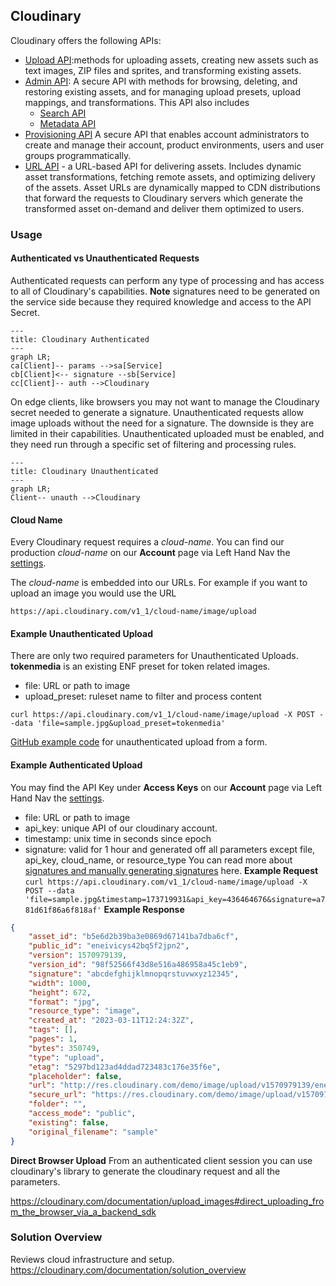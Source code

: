 ## Cloudinary

Cloudinary offers the following APIs:

-   [Upload API](https://cloudinary.com/documentation/upload_images):methods for uploading assets, creating new assets such as text images, ZIP files and sprites, and transforming existing assets.
-   [Admin API](https://cloudinary.com/documentation/admin_api): A secure API with methods for browsing, deleting, and restoring existing assets, and for managing upload presets, upload mappings, and transformations. This API also includes
    -   [Search API](https://cloudinary.com/documentation/search_api)
    -   [Metadata API](https://cloudinary.com/documentation/metadata_api)
-   [Provisioning API](https://cloudinary.com/documentation/provisioning_api) A secure API that enables account administrators to create and manage their account, product environments, users and user groups programmatically.
-   [URL API](https://cloudinary.com/documentation/image_transformations) - a URL-based API for delivering assets. Includes dynamic asset transformations, fetching remote assets, and optimizing delivery of the assets. Asset URLs are dynamically mapped to CDN distributions that forward the requests to Cloudinary servers which generate the transformed asset on-demand and deliver them optimized to users.

### Usage

#### Authenticated vs Unauthenticated Requests

Authenticated requests can perform any type of processing and has access to all of Cloudinary's capabilities. **Note** signatures need to be generated on the service side because they required knowledge and access to the API Secret.

```mermaid
---
title: Cloudinary Authenticated
---
graph LR;
ca[Client]-- params -->sa[Service]
cb[Client]<-- signature --sb[Service]
cc[Client]-- auth -->Cloudinary
```

On edge clients, like browsers you may not want to manage the Cloudinary secret needed to generate a signature. Unauthenticated requests allow image uploads without the need for a signature. The downside is they are limited in their capabilities. Unauthenticated uploaded must be enabled, and they need run through a specific set of filtering and processing rules.

```mermaid
---
title: Cloudinary Unauthenticated
---
graph LR;
Client-- unauth -->Cloudinary
```

#### Cloud Name

Every Cloudinary request requires a _cloud-name_. You can find our production _cloud-name_ on our **Account** page via Left Hand Nav the [settings](https://console.cloudinary.com/settings/).

The _cloud-name_ is embedded into our URLs. For example if you want to upload an image you would use the URL

`https://api.cloudinary.com/v1_1/cloud-name/image/upload`

#### Example Unauthenticated Upload

There are only two required parameters for Unauthenticated Uploads. **tokenmedia** is an existing ENF preset for token related images.

-   file: URL or path to image
-   upload_preset: ruleset name to filter and process content

`curl https://api.cloudinary.com/v1_1/cloud-name/image/upload -X POST --data 'file=sample.jpg&upload_preset=tokenmedia'`

[GitHub example code](https://github.com/cloudinary-devs/cld-form-unsigned-upload) for unauthenticated upload from a form.

#### Example Authenticated Upload

You may find the API Key under **Access Keys** on our **Account** page via Left Hand Nav the [settings](https://console.cloudinary.com/settings/).

-   file: URL or path to image
-   api_key: unique API of our cloudinary account.
-   timestamp: unix time in seconds since epoch
-   signature: valid for 1 hour and generated off all parameters except file, api_key, cloud_name, or resource_type
    You can read more about [signatures and manually generating signatures](https://cloudinary.com/documentation/upload_images#generating_authentication_signatures) here.
    **Example Request**
    `curl https://api.cloudinary.com/v1_1/cloud-name/image/upload -X POST --data 'file=sample.jpg&timestamp=173719931&api_key=436464676&signature=a781d61f86a6f818af'`
    **Example Response**

```json
{
    "asset_id": "b5e6d2b39ba3e0869d67141ba7dba6cf",
    "public_id": "eneivicys42bq5f2jpn2",
    "version": 1570979139,
    "version_id": "98f52566f43d8e516a486958a45c1eb9",
    "signature": "abcdefghijklmnopqrstuvwxyz12345",
    "width": 1000,
    "height": 672,
    "format": "jpg",
    "resource_type": "image",
    "created_at": "2023-03-11T12:24:32Z",
    "tags": [],
    "pages": 1,
    "bytes": 350749,
    "type": "upload",
    "etag": "5297bd123ad4ddad723483c176e35f6e",
    "placeholder": false,
    "url": "http://res.cloudinary.com/demo/image/upload/v1570979139/eneivicys42bq5f2jpn2.jpg",
    "secure_url": "https://res.cloudinary.com/demo/image/upload/v1570979139/eneivicys42bq5f2jpn2.jpg",
    "folder": "",
    "access_mode": "public",
    "existing": false,
    "original_filename": "sample"
}
```

**Direct Browser Upload**
From an authenticated client session you can use cloudinary's library to generate the cloudinary request and all the parameters.

https://cloudinary.com/documentation/upload_images#direct_uploading_from_the_browser_via_a_backend_sdk

### Solution Overview

Reviews cloud infrastructure and setup.
https://cloudinary.com/documentation/solution_overview

###
